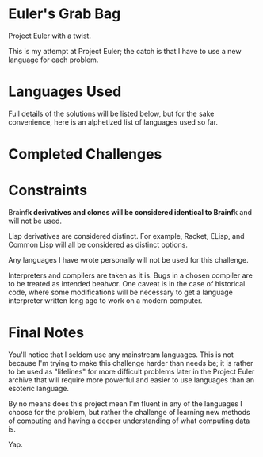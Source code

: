 # Euler's Grab Bag
Project Euler with a twist.

This is my attempt at Project Euler; the catch is that I have to use a new language for each problem.

# Languages Used
Full details of the solutions will be listed below, but for the sake convenience, here is an alphetized list of languages used so far.

# Completed Challenges

# Constraints

Brainf**k derivatives and clones will be considered identical to Brainf**k and will not be used.

Lisp derivatives are considered distinct. For example, Racket, ELisp, and Common Lisp will all be considered as distinct options.

Any languages I have wrote personally will not be used for this challenge.

Interpreters and compilers are taken as it is. Bugs in a chosen compiler are to be treated as intended beahvor. One caveat is in the case of historical code, where some modifications will be necessary to get a language interpreter written long ago to work on a modern computer.

# Final Notes
You'll notice that I seldom use any mainstream languages. This is not because I'm trying to make this challenge harder than needs be; it is rather to be used as "lifelines" for more difficult problems later in the Project Euler archive that will require more powerful and easier to use languages than an esoteric language.

By no means does this project mean I'm fluent in any of the languages I choose for the problem, but rather the challenge of learning new methods of computing and having a deeper understanding of what computing data is.

Yap. 

